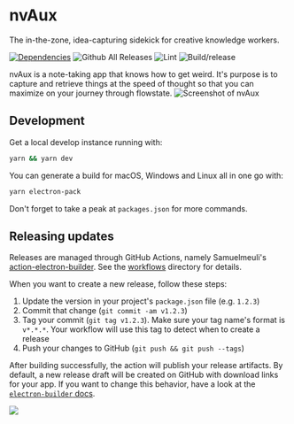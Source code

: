 # nvAux

The in-the-zone, idea-capturing sidekick for creative knowledge workers.

[![Dependencies](https://david-dm.org/matterofabstract/nvAux.svg)](https://github.com/matterofabstract/nvAux)
![Github All Releases](https://img.shields.io/github/downloads/matterofabstract/nvAux/total.svg)
![Lint](https://github.com/matterofabstract/nvAux/workflows/Lint/badge.svg)
![Build/release](https://github.com/matterofabstract/nvAux/workflows/Build/release/badge.svg)

nvAux is a note-taking app that knows how to get weird. It's purpose is to capture and retrieve things at the speed of thought so that you can maximize on your journey through flowstate.
![Screenshot of nvAux](https://bpk-disk.s3.us-east-1.amazonaws.com/nvAux-screenshot.png?c=5)

## Development

Get a local develop instance running with:

```sh
yarn && yarn dev
```

You can generate a build for macOS, Windows and Linux all in one go with:

```sh
yarn electron-pack
```

Don't forget to take a peak at `packages.json` for more commands.

## Releasing updates

Releases are managed through GitHub Actions, namely Samuelmeuli's [action-electron-builder](https://github.com/samuelmeuli/action-electron-builder). See the [workflows](https://github.com/matterofabstract/nvAux/tree/master/.github/workflows) directory for details.

When you want to create a new release, follow these steps:

1. Update the version in your project's `package.json` file (e.g. `1.2.3`)
2. Commit that change (`git commit -am v1.2.3`)
3. Tag your commit (`git tag v1.2.3`). Make sure your tag name's format is `v*.*.*`. Your workflow will use this tag to detect when to create a release
4. Push your changes to GitHub (`git push && git push --tags`)

After building successfully, the action will publish your release artifacts. By default, a new release draft will be created on GitHub with download links for your app. If you want to change this behavior, have a look at the [`electron-builder` docs](https://www.electron.build/).

![](https://bpk-disk.s3.us-east-1.amazonaws.com/designed-by-abstractly-footer.png?c=1)
